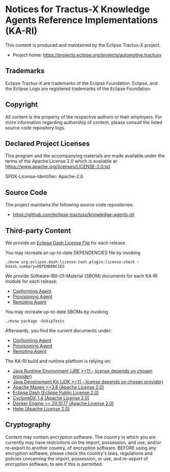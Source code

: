 <!--
 * Copyright (c) 2022,2023 Contributors to the Eclipse Foundation
 *
 * See the NOTICE file(s) distributed with this work for additional
 * information regarding copyright ownership.
 *
 * This program and the accompanying materials are made available under the
 * terms of the Apache License, Version 2.0 which is available at
 * https://www.apache.org/licenses/LICENSE-2.0.
 *
 * Unless required by applicable law or agreed to in writing, software
 * distributed under the License is distributed on an "AS IS" BASIS, WITHOUT
 * WARRANTIES OR CONDITIONS OF ANY KIND, either express or implied. See the
 * License for the specific language governing permissions and limitations
 * under the License.
 *
 * SPDX-License-Identifier: Apache-2.0
-->

# Notices for Tractus-X Knowledge Agents Reference Implementations (KA-RI)

This content is produced and maintained by the Eclipse Tractus-X project.

 * Project home: https://projects.eclipse.org/projects/automotive.tractusx

## Trademarks

Eclipse Tractus-X are trademarks of the Eclipse Foundation. Eclipse, and the Eclipse Logo are
registered trademarks of the Eclipse Foundation.

## Copyright

All content is the property of the respective authors or their employers.
For more information regarding authorship of content, please consult the
listed source code repository logs.

## Declared Project Licenses

This program and the accompanying materials are made available under the terms
of the Apache License 2.0 which is available at
https://www.apache.org/licenses/LICENSE-2.0.txt

SPDX-License-Identifier: Apache-2.0

## Source Code

The project maintains the following source code repositories:

 * https://github.com/eclipse-tractusx/knowledge-agents.git

## Third-party Content

We provide an [Eclipse Dash License File](DEPENDENCIES) for each release.

You may recreate an up-to-date DEPENDENCIES file by invoking

```shell
./mvnw org.eclipse.dash:license-tool-plugin:license-check -Ddash.summary=DEPENDENCIES
```

We provide Software-Bill-Of-Material (SBOM) documents for each KA-RI module for each release:
* [Conforming Agent](conforming/conforming-agent-1.9.5-SNAPSHOT-sbom.json)
* [Provisioning Agent](provisioning/provisioning-agent-1.9.5-SNAPSHOT-sbom.json)
* [Remoting Agent](remoting/remoting-agent-1.9.5-SNAPSHOT-sbom.json)

You may recreate up-to-date SBOMs by invoking

```shell
./mvnw package -DskipTests
```

Afterwards, you find the current documents under:
* [Conforming Agent](conforming/target/conforming-agent-1.9.5-SNAPSHOT-sbom.json)
* [Provisioning Agent](provisioning/target/provisioning-agent-1.9.5-SNAPSHOT-sbom.json)
* [Remoting Agent](remoting/target/remoting-agent-1.9.5-SNAPSHOT-sbom.json)

The KA-RI build and runtime platform is relying on:
* [Java Runtime Environment (JRE >=11 - license depends on chosen provider)](https://de.wikipedia.org/wiki/Java-Laufzeitumgebung)
* [Java Development Kit (JDK >=11 - license depends on chosen provider)](https://de.wikipedia.org/wiki/Java_Development_Kit) 
* [Apache Maven >=3.8 (Apache License 2.0)](https://maven.apache.org) 
* [Eclipse Dash (Eclipse Public License 2.0)](https://github.com/eclipse/dash-licenses)
* [CycloneDX 1.4 (Apache License 2.0)](https://github.com/CycloneDX)
* [Docker Engine >= 20.10.17 (Apache License 2.0)]() 
* [Helm (Apache License 2.0)](https://helm.sh/) 

## Cryptography

Content may contain encryption software. The country in which you are currently
may have restrictions on the import, possession, and use, and/or re-export to
another country, of encryption software. BEFORE using any encryption software,
please check the country's laws, regulations and policies concerning the import,
possession, or use, and re-export of encryption software, to see if this is
permitted.
